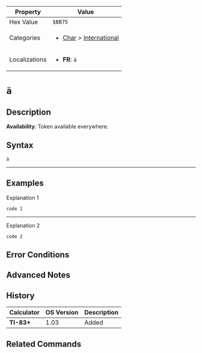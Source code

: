 | Property      | Value |
|---------------|-------|
| Hex Value     | `$BB75`|
| Categories    | <ul><li>[Char](<../categories/Char.md>) > [International](<../categories/Char.md#International>)</li></ul> |
| Localizations | <ul><li><b>FR</b>: `ä`</li></ul> |

# `ä`

## Description



<b>Availability</b>: Token available everywhere.

## Syntax
`ä`

<hr>

## Examples

Explanation 1
```ti-basic
code 1
```
---
Explanation 2
```ti-basic
code 2
```

## Error Conditions


## Advanced Notes


## History
| Calculator | OS Version | Description |
|------------|------------|-------------|
| <b>TI-83+</b> | 1.03 | Added

## Related Commands

    
